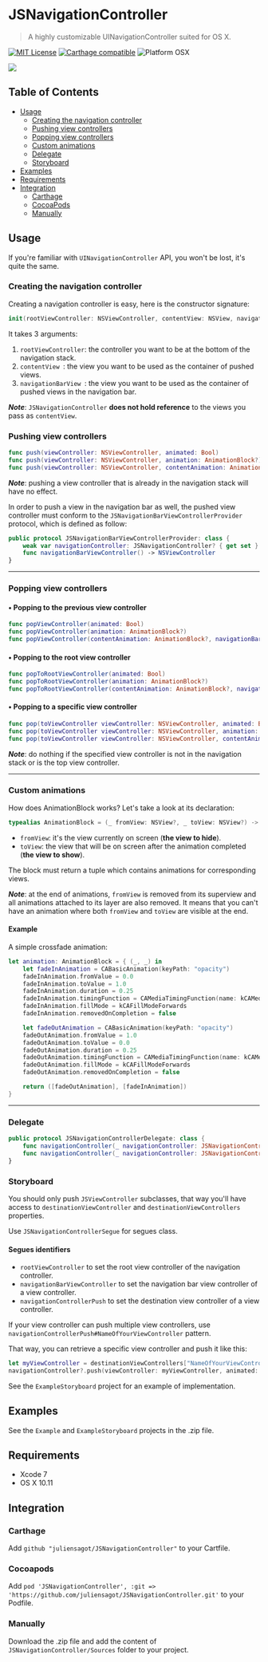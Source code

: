 # JSNavigationController
>A highly customizable UINavigationController suited for OS X.

[![MIT License](https://img.shields.io/badge/license-MIT-lightgrey.svg)](LICENSE.md)
[![Carthage compatible](https://img.shields.io/badge/Carthage-compatible-4BC51D.svg?style=flat)](https://github.com/Carthage/Carthage)
![Platform OSX](https://img.shields.io/badge/platform-osx-lightgrey.svg)


![](Presentation.gif)

## Table of Contents  
* [Usage](#usage)  
	* [Creating the navigation controller](#creatingNavigationController)    
	* [Pushing view controllers](#pushingViewControllers)
	* [Popping view controllers](#poppingViewControllers)
	* [Custom animations](#customAnimations)
	* [Delegate](#delegate)
	* [Storyboard](#storyboard)
* [Examples](#examples)
* [Requirements](#requirements)    
* [Integration](#integration)
	* [Carthage](#carthageIntegration)
	* [CocoaPods](#cocoapodsIntegration)
	* [Manually](#manualIntegration)

## <a name="usage"></a>Usage
If you're familiar with `UINavigationController` API, you won't be lost, it's quite the same.

### <a name="creatingNavigationController"></a>Creating the navigation controller
Creating a navigation controller is easy, here is the constructor signature:

```swift
init(rootViewController: NSViewController, contentView: NSView, navigationBarView: NSView)
```
It takes 3 arguments:

1. `rootViewController`: the controller you want to be at the bottom of the navigation stack.
2. `contentView `: the view you want to be used as the container of pushed views.
3. `navigationBarView `: the view you want to be used as the container of pushed views in the navigation bar.

**_Note_**: `JSNavigationController` **does not hold reference** to the views you pass as `contentView`.

### <a name="pushingViewControllers"></a>Pushing view controllers
```swift
func push(viewController: NSViewController, animated: Bool)
func push(viewController: NSViewController, animation: AnimationBlock?)
func push(viewController: NSViewController, contentAnimation: AnimationBlock?, navigationBarAnimation: AnimationBlock?)
```

**_Note_**: pushing a view controller that is already in the navigation stack will have no effect.

In order to push a view in the navigation bar as well, the pushed view controller must conform to the `JSNavigationBarViewControllerProvider` protocol, which is defined as follow:

```swift
public protocol JSNavigationBarViewControllerProvider: class {
	weak var navigationController: JSNavigationController? { get set }
	func navigationBarViewController() -> NSViewController
}
```

---

### <a name="poppingViewControllers"></a>Popping view controllers
#### • Popping to the previous view controller
```swift
func popViewController(animated: Bool)
func popViewController(animation: AnimationBlock?)
func popViewController(contentAnimation: AnimationBlock?, navigationBarAnimation: AnimationBlock?)
```
#### • Popping to the root view controller
```swift
func popToRootViewController(animated: Bool)
func popToRootViewController(animation: AnimationBlock?)
func popToRootViewController(contentAnimation: AnimationBlock?, navigationBarAnimation: AnimationBlock?)
```
#### • Popping to a specific view controller
```swift
func pop(toViewController viewController: NSViewController, animated: Bool)
func pop(toViewController viewController: NSViewController, animation: AnimationBlock?)
func pop(toViewController viewController: NSViewController, contentAnimation: AnimationBlock?, navigationBarAnimation: AnimationBlock?)
```
**_Note_**: do nothing if the specified view controller is not in the navigation stack or is the top view controller.

---

### <a name="customAnimations"></a>Custom animations
How does AnimationBlock works? Let's take a look at its declaration:

```swift
typealias AnimationBlock = (_ fromView: NSView?, _ toView: NSView?) -> (fromViewAnimations: [CAAnimation], toViewAnimations: [CAAnimation])
```
* `fromView`: it's the view currently on screen (**the view to hide**).
* `toView`: the view that will be on screen after the animation completed (**the view to show**).

The block must return a tuple which contains animations for corresponding views.

**_Note_**: at the end of animations, `fromView` is removed from its superview and all animations attached to its layer are also removed. It means that you can't have an animation where both `fromView` and `toView` are visible at the end.

#### Example
A simple crossfade animation:

```swift
let animation: AnimationBlock = { (_, _) in
	let fadeInAnimation = CABasicAnimation(keyPath: "opacity")
	fadeInAnimation.fromValue = 0.0
	fadeInAnimation.toValue = 1.0
	fadeInAnimation.duration = 0.25
	fadeInAnimation.timingFunction = CAMediaTimingFunction(name: kCAMediaTimingFunctionEaseOut)
	fadeInAnimation.fillMode = kCAFillModeForwards
	fadeInAnimation.removedOnCompletion = false

	let fadeOutAnimation = CABasicAnimation(keyPath: "opacity")
	fadeOutAnimation.fromValue = 1.0
	fadeOutAnimation.toValue = 0.0
	fadeOutAnimation.duration = 0.25
	fadeOutAnimation.timingFunction = CAMediaTimingFunction(name: kCAMediaTimingFunctionEaseOut)
	fadeOutAnimation.fillMode = kCAFillModeForwards
	fadeOutAnimation.removedOnCompletion = false

	return ([fadeOutAnimation], [fadeInAnimation])
}
```

---

### <a name="delegate"></a>Delegate
```swift
public protocol JSNavigationControllerDelegate: class {
	func navigationController(_ navigationController: JSNavigationController, willShowViewController viewController: NSViewController, animated: Bool)
	func navigationController(_ navigationController: JSNavigationController, didShowViewController viewController: NSViewController, animated: Bool)
}
```

### <a name="storyboard"></a>Storyboard

You should only push `JSViewController` subclasses, that way you'll have access to `destinationViewController` and `destinationViewControllers` properties.

Use `JSNavigationControllerSegue` for segues class.

#### Segues identifiers

* `rootViewController` to set the root view controller of the navigation controller.
* `navigationBarViewController` to set the navigation bar view controller of a view controller.
* `navigationControllerPush` to set the destination view controller of a view controller.

If your view controller can push multiple view controllers, use `navigationControllerPush#NameOfYourViewController` pattern.

That way, you can retrieve a specific view controller and push it like this:

```swift
let myViewController = destinationViewControllers["NameOfYourViewController"]
navigationController?.push(viewController: myViewController, animated: true)
```

See the `ExampleStoryboard` project for an example of implementation.

## Examples
See the `Example` and `ExampleStoryboard` projects in the .zip file.

## <a name="requirements"></a>Requirements
* Xcode 7
* OS X 10.11

## <a name="integration"></a>Integration
### <a name="carthageIntegration"></a>Carthage
Add `github "juliensagot/JSNavigationController"` to your Cartfile.

### <a name="cocoapodsIntegration"></a>Cocoapods
Add `pod 'JSNavigationController', :git => 'https://github.com/juliensagot/JSNavigationController.git'` to your Podfile.

### <a name="manualIntegration"></a>Manually
Download the .zip file and add the content of `JSNavigationController/Sources` folder to your project.
